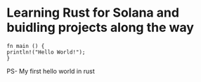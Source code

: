 # Learning Rust for Solana and buidling projects along the way
```
fn main () {
println!("Hello World!");
}
```
PS- My first hello world in rust
